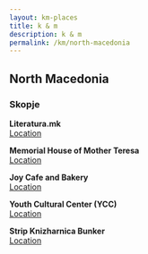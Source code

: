 ```yaml
---
layout: km-places
title: k & m
description: k & m
permalink: /km/north-macedonia
---
```


## North Macedonia

### Skopje

**Literatura.mk**  
[Location](https://goo.gl/maps/CmgZT8DB3eVDPFDc9)

**Memorial House of Mother Teresa**  
[Location](https://goo.gl/maps/WUVJUDKYsteuj5DCA)

**Joy Cafe and Bakery**  
[Location](https://goo.gl/maps/88BgcFZk5S1SsMRL7)

**Youth Cultural Center (YCC)**  
[Location](https://goo.gl/maps/SDzERbDQDK7jDmRm8)

**Strip Knizharnica Bunker**  
[Location](https://goo.gl/maps/LQKznZc1mZ9Z8LAe8)

